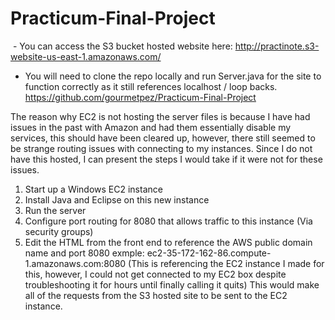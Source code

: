 # Practicum-Final-Project

 - You can access the S3 bucket hosted website here:
http://practinote.s3-website-us-east-1.amazonaws.com/

- You will need to clone the repo locally and run Server.java for the site to function correctly as it still references localhost / loop backs.
https://github.com/gourmetpez/Practicum-Final-Project

The reason why EC2 is not hosting the server files is because I have had issues in the past with Amazon and had them essentially disable my services, this should have been cleared up, however, there still seemed to be strange routing issues with connecting to my instances. Since I do not have this hosted, I can present the steps I would take if it were not for these issues.

1) Start up a Windows EC2 instance
2) Install Java and Eclipse on this new instance
3) Run the server
4) Configure port routing for 8080 that allows traffic to this instance (Via security groups)
5) Edit the HTML from the front end to reference the AWS public domain name and port 8080 exmple: ec2-35-172-162-86.compute-1.amazonaws.com:8080 (This is referencing the EC2 instance I made for this, however, I could not get connected to my EC2 box despite troubleshooting it for hours until finally calling it quits)
This would make all of the requests from the S3 hosted site to be sent to the EC2 instance. 

